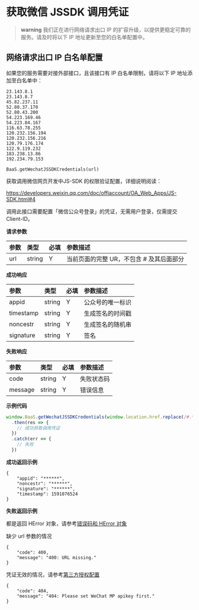 # 获取微信 JSSDK 调用凭证

> **warning**
> 我们正在进行网络请求出口 IP 的扩容升级，以提供更稳定可靠的服务。请及时将以下 IP 地址更新至您的白名单配置中。

## 网络请求出口 IP 白名单配置

如果您的服务需要对接外部接口，且该接口有 IP 白名单限制，请将以下 IP 地址添加至白名单中：

```
23.143.8.1
23.143.8.7
45.82.237.11
52.80.37.170
52.80.43.200
54.223.169.46
54.223.84.167
116.63.78.255
120.232.156.194
120.232.156.216
120.79.176.174
122.9.119.232
183.238.13.86
192.234.79.153
```


`BaaS.getWechatJSSDKCredentials(url)`

获取调用微信网页开发中JS-SDK 的权限验证配置，详细说明阅读：

https://developers.weixin.qq.com/doc/offiaccount/OA_Web_Apps/JS-SDK.html#4

调用此接口需要配置「微信公众号登录」的凭证，无需用户登录，仅需提交 Client-ID。

**请求参数**

| 参数                    | 类型    | 必填 | 参数描述 |
| :--------------------- | :------ | :-- | :------ |
| url                    | string  | Y   | 当前页面的完整 UR，不包含 # 及其后面部分 |

**成功响应**

| 参数                    | 类型    | 必填 | 参数描述 |
| :--------------------- | :------ | :-- | :------ |
| appid                    | string  | Y   | 公众号的唯一标识|
| timestamp                    | string  | Y   | 生成签名的时间戳|
| noncestr                    | string  | Y   | 生成签名的随机串|
| signature                    | string  | Y   | 签名|

**失败响应**

| 参数                    | 类型    | 必填 | 参数描述 |
| :--------------------- | :------ | :-- | :------ |
| code                    | string  | Y   | 失败状态码|
| message                    | string  | Y   | 错误信息|

**示例代码**

```js
window.BaaS.getWechatJSSDKCredentials(window.location.href.replace(/#.*/, ''))
  .then(res => {
    // 成功获取调用凭证
  })
  .catch(err => {
    // 失败
  })
```

**成功返回示例**

```
{
    "appid": "******",
    "noncestr": "******",
    "signature": "******",
    "timestamp": 1591076524
}
```

**失败返回示例**

都是返回 HError 对象，请参考[错误码和 HError 对象](/js-sdk/error-code.md)

缺少 url 参数的情况
```
{
    "code": 400,
    "message": "400: URL missing."
}
```

凭证无效的情况，请参考[第三方授权配置](/js-sdk/web/third-party-auth-config.md)
```
{
    "code": 404,
    "message": "404: Please set WeChat MP apikey first."
}
```
